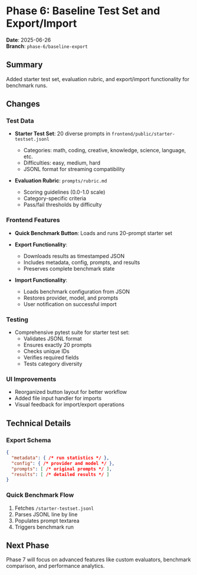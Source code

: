 # Phase 6: Baseline Test Set and Export/Import

**Date**: 2025-06-26  
**Branch**: `phase-6/baseline-export`

## Summary
Added starter test set, evaluation rubric, and export/import functionality for benchmark runs.

## Changes

### Test Data
- **Starter Test Set**: 20 diverse prompts in `frontend/public/starter-testset.jsonl`
  - Categories: math, coding, creative, knowledge, science, language, etc.
  - Difficulties: easy, medium, hard
  - JSONL format for streaming compatibility

- **Evaluation Rubric**: `prompts/rubric.md`
  - Scoring guidelines (0.0-1.0 scale)
  - Category-specific criteria
  - Pass/fail thresholds by difficulty

### Frontend Features
- **Quick Benchmark Button**: Loads and runs 20-prompt starter set
- **Export Functionality**: 
  - Downloads results as timestamped JSON
  - Includes metadata, config, prompts, and results
  - Preserves complete benchmark state
  
- **Import Functionality**:
  - Loads benchmark configuration from JSON
  - Restores provider, model, and prompts
  - User notification on successful import

### Testing
- Comprehensive pytest suite for starter test set:
  - Validates JSONL format
  - Ensures exactly 20 prompts
  - Checks unique IDs
  - Verifies required fields
  - Tests category diversity

### UI Improvements
- Reorganized button layout for better workflow
- Added file input handler for imports
- Visual feedback for import/export operations

## Technical Details

### Export Schema
```json
{
  "metadata": { /* run statistics */ },
  "config": { /* provider and model */ },
  "prompts": [ /* original prompts */ ],
  "results": [ /* detailed results */ ]
}
```

### Quick Benchmark Flow
1. Fetches `/starter-testset.jsonl`
2. Parses JSONL line by line
3. Populates prompt textarea
4. Triggers benchmark run

## Next Phase
Phase 7 will focus on advanced features like custom evaluators, benchmark comparison, and performance analytics.